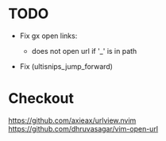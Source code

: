 # TODO

-   Fix gx open links:
    - does not open url if '\_' is in path

-   Fix <Plug>(ultisnips_jump_forward)

# Checkout

https://github.com/axieax/urlview.nvim
https://github.com/dhruvasagar/vim-open-url
